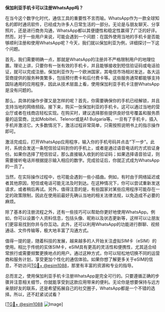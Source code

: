 **保加利亚手机卡可以注册WhatsApp吗？**

在当今这个数字化时代，通信工具的重要性不言而喻。WhatsApp作为一款全球知名的即时通讯软件，已经成为许多人日常生活的一部分。无论是与朋友聊天、分享照片，还是进行商务沟通，WhatsApp都以其便捷性和稳定性赢得了广泛的好评。然而，对于一些用户来说，可能会遇到一个问题：在国外使用当地的手机卡是否能够顺利注册和使用WhatsApp呢？今天，我们就以保加利亚为例，详细探讨一下这个问题。

首先，我们需要明确一点，那就是WhatsApp的注册并不严格限制用户的地理位置。理论上讲，只要你有一张有效的手机卡，并且能够接收到短信验证码或电话验证，就可以完成注册。保加利亚作为一个欧洲国家，其电信市场相对发达，各大运营商提供的服务种类繁多，包括预付费卡和后付费卡等。这些服务通常都能够支持国际通用的应用程序，因此从技术层面上看，使用保加利亚手机卡注册WhatsApp是没有问题的。

那么，具体的操作步骤又是怎样的呢？首先，你需要确保你的手机已经解锁，并且支持当地的网络频段。接下来，购买一张保加利亚的手机卡。这可以通过当地的营业厅或者在线商店轻松实现。在购买时，建议选择那些提供良好信号覆盖和服务质量的运营商，比如Mobiltel、Telenor或是A1 Bulgaria等。一旦有了手机卡，插入手机并激活它。大多数情况下，激活过程非常简单，只需按照说明书上的指示操作即可。

激活完成后，打开WhatsApp应用程序，输入你的手机号码并点击“下一步”。此时，系统会发送一条短信验证码到你的手机上，或者是通过语音电话的方式验证身份。如果你选择了短信验证，那么直接输入收到的验证码；如果选择语音验证，则需要接听电话并根据提示输入相应的数字。完成验证后，你就正式成为WhatsApp的一员了。

当然，在实际操作过程中，也可能会遇到一些小插曲。例如，有时由于网络延迟或者其他原因，短信或电话可能无法及时到达。在这种情况下，你可以尝试重新发送请求，或者稍后再试。另外，值得注意的是，有些国家对某些应用程序可能存在一定的政策限制，因此在使用前最好先确认当地的相关法律法规，以免造成不必要的麻烦。

除了基本的注册流程之外，还有一些技巧可以帮助你更好地使用WhatsApp。例如，你可以设置个人资料信息，包括头像、昵称以及状态更新等，这样可以让朋友们更容易找到你并与你互动。此外，还可以利用WhatsApp的功能进行群聊、视频通话、文件传输等，极大地丰富了沟通方式。

值得一提的是，随着科技的发展，越来越多的人开始关注虚拟SIM卡（eSIM）的使用。相比于传统的实体SIM卡，eSIM具有更高的灵活性和便携性，尤其适合经常旅行或需要频繁更换地点的用户。通过这种方式，你可以轻松地切换不同的运营商和服务计划，享受更加个性化的通信体验。如果你想了解更多关于eSIM的信息，不妨访问[TG💪+ @esim1088](https://t.me/s/esim1088)，那里有丰富的资源和专业的指导。

总而言之，使用保加利亚手机卡注册WhatsApp是完全可行的。只要遵循正确的步骤并注意相关细节，你就能享受到这款应用带来的便利。无论你是想要保持与远方亲朋好友的联系，还是希望拓展自己的社交圈子，WhatsApp都是一个不错的选择。所以，还不赶紧试试看？

[[TG💪+ @esim1088](https://t.me/s/esim1088) ![Image](https://i.postimg.cc/4NQfJmqS/Snipaste-2025-05-13-00-14-12.png)]